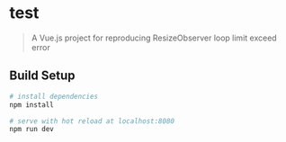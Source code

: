 # test

> A Vue.js project for reproducing ResizeObserver loop limit exceed error

## Build Setup

``` bash
# install dependencies
npm install

# serve with hot reload at localhost:8080
npm run dev
```

